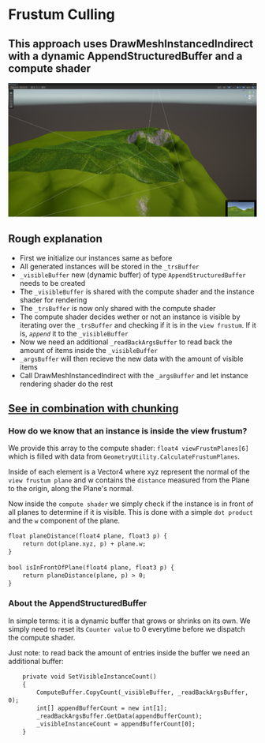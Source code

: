 # Frustum Culling
## This approach uses DrawMeshInstancedIndirect with a dynamic AppendStructuredBuffer and a compute shader


![Alt text](../Screenshots/Frustum_culling_example.png?raw=true "Frustum culling example")


## Rough explanation
- First we initialize our instances same as before
- All generated instances will be stored in the `_trsBuffer`
- `_visibleBuffer` new (dynamic buffer) of type `AppendStructuredBuffer` needs to be created
- The `_visibleBuffer` is shared with the compute shader and the instance shader for rendering
- The `_trsBuffer` is now only shared with the compute shader
- The compute shader decides wether or not an instance is visible by iterating over the `_trsBuffer` and checking if it is in the `view frustum`. If it is, *`append`* it to the `_visibleBuffer`
- Now we need an additional `_readBackArgsBuffer` to read back the amount of items inside the `_visibleBuffer`
- `_argsBuffer` will then recieve the new data with the amount of visible items
- Call DrawMeshInstancedIndirect with the `_argsBuffer` and let instance rendering shader do the rest

## [See in combination with chunking](https://github.com/MangoButtermilch/Unity-Grass-Instancer/tree/main/3.%20Frustum%20Culling%20%2B%20Chunking)

### How do we know that an instance is inside the view frustum?
We provide this array to the compute shader: `float4 viewFrustmPlanes[6]` which is filled with data from `GeometryUtility.CalculateFrustumPlanes`.

Inside of each element is a Vector4 where xyz represent the normal of the `view frustum plane` and w contains the `distance` measured from the Plane to the origin, along the Plane's normal.

Now inside the `compute shader` we simply check if the instance is in front of all planes to determine if it is visible.
This is done with a simple `dot product` and the `w` component of the plane.
````
float planeDistance(float4 plane, float3 p) {
    return dot(plane.xyz, p) + plane.w;
} 

bool isInFrontOfPlane(float4 plane, float3 p) {
    return planeDistance(plane, p) > 0;
}
````

### About the AppendStructuredBuffer
In simple terms: it is a dynamic buffer that grows or shrinks on its own. We simply need to reset its `Counter value` to 0 everytime before we dispatch the compute shader.

Just note: to read back the amount of entries inside the buffer we need an additional buffer:
````
    private void SetVisibleInstanceCount()
    {
        ComputeBuffer.CopyCount(_visibleBuffer, _readBackArgsBuffer, 0);
        int[] appendBufferCount = new int[1];
        _readBackArgsBuffer.GetData(appendBufferCount);
        _visibleInstanceCount = appendBufferCount[0];
    }
````
